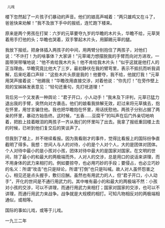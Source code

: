     儿戏 

   楼下忽然起了一片孩子们暴动的声音。他们的娘高声喊着：“两只雄鸡又在斗了，爸爸快来劝解！”我不及放下手中的报纸，连忙跑下楼来。

   原来是两个男孩在打架：六岁的元草要夺九岁的华瞻的木片头，华瞻不给，元草哭着用手打他的头；华瞻也哭着，双手擎起木片头，用脚踢元草的腿。 

   我放下报纸，把身体插入两孩子的中间，用两臂分别抱住了两孩子，对他们说：“不许打！为的啥事体？大家讲！”元草竭力想摆脱我的手臂而向对方进攻，一面带哭带嚷地说：“他不肯给我木片头！他不肯给我木片头！”似乎这就是他打人的正当理由。华瞻究竟比他大了三岁，最初静伏在我的臂弯里，表示不抵抗而听我调解，后来吃着口声辩：“这些木片头原是我的！他要夺，我不给，他就打我！”元草用哭声接着说：“他踢我！”华瞻改用直接交涉，对着他说：“你先打！”在旁作壁上观的宝姊姊发表意见：“轻句还重句，先打呒道理！” 

   背后另一个又发表一种舆论：“君子开口，小人动手！”我未及下评判，元草已猛力退出我的手臂，突然向对方袭击。他们的娘看我排解无效，赶过来将元草擒去，抱在怀里，用甘言骗住他。我也把华瞻抱在怀里，用话抚慰他。两孩子分别占据了两亲的怀里，暴动方始告终。这时候，“五香……豆腐干”的叫声在后门外亲切地响着，把脸上挂着眼泪的两孩子一齐从我们的怀里叫了出去。我拿了报纸重回楼上去的时候，已听到他们复交后的笑谈声了。

   但我到了楼上，并不继续看报。因为我看刚才的事件，觉得比看报上的国际纷争直截明了得多。我想：世间人与人的对待，小的是个人对个人，大的是团体对团体。个人对待中最小的是小孩对小孩，团体对待中最大的是国家对国家。在文明的世间，除了最小的和最大的两极端而外，人对人的交涉，总是用口的说话来讲理，而不用身体的武力来相打的。例如要掠夺，也必用巧妙的手段；要侵占，也必立巧妙的名义：所谓“攻击”也只是辩论，所谓“打倒”也只是叫喊。故人对人虽怀怨害之心，相见还是点头握手，敷衍应酬。虽然也有用武力的人，但“君子开口，小人动手”，开化的世间是不通行用武力的。其中唯有最小的和最大的两极端不然：小孩对小孩的交涉，可以不讲理，而通行用武力来相打；国家对国家的交涉，也可以不讲理，而通行用武力来战争。战争就是大规模的相打。可知凡物相反对的两极端相通似，或相等。 

   国际的事如儿戏，或等于儿戏。 

   一九三二年 

